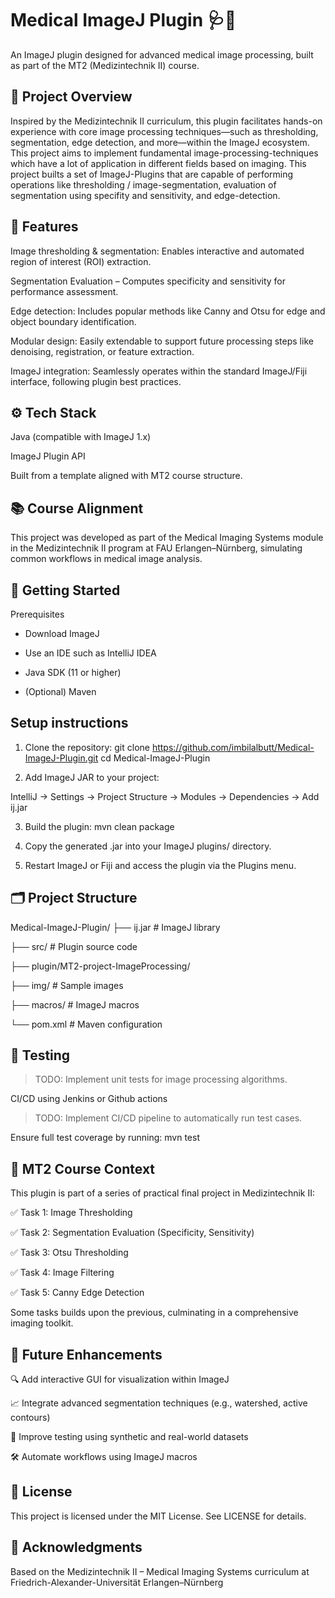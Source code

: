 # Medical ImageJ Plugin 🩺🔬
An ImageJ plugin designed for advanced medical image processing, built as part of the MT2 (Medizintechnik II) course.

## 🎯 Project Overview
Inspired by the Medizintechnik II curriculum, this plugin facilitates hands-on experience with core image processing techniques—such as thresholding, segmentation, edge detection, and more—within the ImageJ ecosystem. This project aims to implement fundamental image-processing-techniques which have a lot of application in different fields based on imaging. This project builts a set of ImageJ-Plugins that are capable of performing operations like thresholding / image-segmentation, evaluation of segmentation using specifity and sensitivity, and edge-detection.


## 🧩 Features
Image thresholding & segmentation: Enables interactive and automated region of interest (ROI) extraction.

Segmentation Evaluation – Computes specificity and sensitivity for performance assessment.

Edge detection: Includes popular methods like Canny and Otsu for edge and object boundary identification.

Modular design: Easily extendable to support future processing steps like denoising, registration, or feature extraction.

ImageJ integration: Seamlessly operates within the standard ImageJ/Fiji interface, following plugin best practices.

## ⚙️ Tech Stack
Java (compatible with ImageJ 1.x)

ImageJ Plugin API

Built from a template aligned with MT2 course structure.

## 📚 Course Alignment
This project was developed as part of the Medical Imaging Systems module in the Medizintechnik II program at FAU Erlangen–Nürnberg, simulating common workflows in medical image analysis.


## 🔧 Getting Started

Prerequisites

- Download ImageJ

- Use an IDE such as IntelliJ IDEA

- Java SDK (11 or higher)

- (Optional) Maven



## Setup instructions

1. Clone the repository:
git clone https://github.com/imbilalbutt/Medical-ImageJ-Plugin.git
cd Medical-ImageJ-Plugin

2. Add ImageJ JAR to your project:

IntelliJ → Settings → Project Structure → Modules → Dependencies → Add ij.jar

3. Build the plugin:
mvn clean package

4. Copy the generated .jar into your ImageJ plugins/ directory.

5. Restart ImageJ or Fiji and access the plugin via the Plugins menu.




## 🗂 Project Structure

Medical-ImageJ-Plugin/
├── ij.jar                      # ImageJ library

├── src/                        # Plugin source code

├── plugin/MT2-project-ImageProcessing/

├── img/                        # Sample images

├── macros/                     # ImageJ macros

└── pom.xml                     # Maven configuration


## 🧪 Testing

> TODO: Implement unit tests for image processing algorithms.

CI/CD using Jenkins or Github actions

> TODO: Implement CI/CD pipeline to automatically run test cases.

Ensure full test coverage by running:
mvn test

## 📄 MT2 Course Context

This plugin is part of a series of practical final project in Medizintechnik II:

✅ Task 1: Image Thresholding

✅ Task 2: Segmentation Evaluation (Specificity, Sensitivity)

✅ Task 3: Otsu Thresholding

✅ Task 4: Image Filtering

✅ Task 5: Canny Edge Detection


Some tasks builds upon the previous, culminating in a comprehensive imaging toolkit.

## 📌 Future Enhancements

🔍 Add interactive GUI for visualization within ImageJ

📈 Integrate advanced segmentation techniques (e.g., watershed, active contours)

🧪 Improve testing using synthetic and real-world datasets

🛠 Automate workflows using ImageJ macros

## 📜 License
This project is licensed under the MIT License. See LICENSE for details.


## 🙏 Acknowledgments

Based on the Medizintechnik II – Medical Imaging Systems curriculum at
Friedrich-Alexander-Universität Erlangen–Nürnberg

